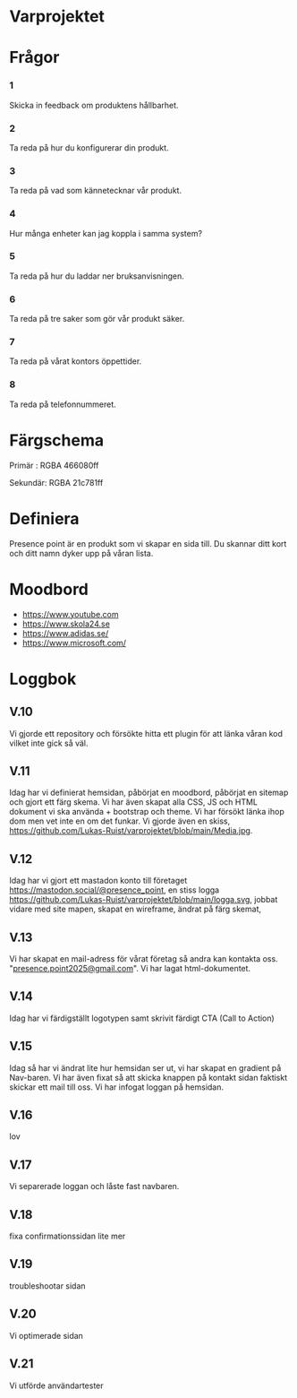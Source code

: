 # Varprojektet
# Frågor
### 1
Skicka in feedback om produktens hållbarhet.
### 2
Ta reda på hur du konfigurerar din produkt.
### 3
Ta reda på vad som kännetecknar vår produkt.
### 4
Hur många enheter kan jag koppla i samma system? 
### 5
Ta reda på hur du laddar ner bruksanvisningen. 
### 6
Ta reda på tre saker som gör vår produkt säker.
### 7
Ta reda på vårat kontors öppettider.
### 8
Ta reda på telefonnummeret.
# Färgschema
Primär  : RGBA 466080ff

Sekundär: RGBA 21c781ff
# Definiera
Presence point är en produkt som vi skapar en sida till. Du skannar ditt kort och ditt namn dyker upp på våran lista.
# Moodbord 
* https://www.youtube.com
* https://www.skola24.se
* https://www.adidas.se/
* https://www.microsoft.com/
# Loggbok
## V.10
Vi gjorde ett repository och försökte hitta ett plugin för att länka våran kod vilket inte gick så väl.
## V.11
Idag har vi definierat hemsidan, påbörjat en moodbord, påbörjat en sitemap och gjort ett färg skema. Vi har även skapat alla CSS, JS och HTML dokument vi ska använda + bootstrap och theme. Vi har försökt länka ihop dom men vet inte en om det funkar. Vi gjorde även en skiss, https://github.com/Lukas-Ruist/varprojektet/blob/main/Media.jpg.
## V.12
Idag har vi gjort ett mastadon konto till företaget https://mastodon.social/@presence_point,
en stiss logga https://github.com/Lukas-Ruist/varprojektet/blob/main/logga.svg,
jobbat vidare med site mapen,
skapat en wireframe,
ändrat på färg skemat,
## V.13
Vi har skapat en mail-adress för vårat företag så andra kan kontakta oss. "presence.point2025@gmail.com". Vi har lagat html-dokumentet.
## V.14
Idag har vi färdigställt logotypen samt skrivit färdigt CTA (Call to Action)
## V.15 
Idag så har vi ändrat lite hur hemsidan ser ut, vi har skapat en gradient på Nav-baren. Vi har även fixat så att skicka knappen på kontakt sidan faktiskt skickar ett mail till oss. Vi har infogat loggan på hemsidan.
## V.16 
lov
## V.17 
Vi separerade loggan och låste fast navbaren. 
## V.18 
fixa confirmationssidan lite mer
## V.19
troubleshootar sidan
## V.20
Vi optimerade sidan
## V.21
Vi utförde användartester
